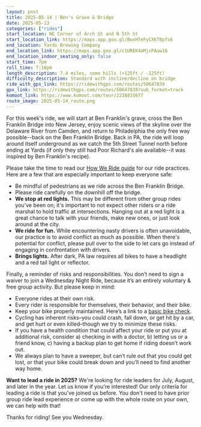 ```yaml
---
layout: post
title: 2025-05-14 | Ben's Grave & Bridge
date: 2025-05-13
categories: ["rides"]
start_location: NE Corner of Arch St and N 5th St
start_location_link: https://maps.app.goo.gl/BwxHfeFyCXKT8pfs6
end_location: Yards Brewing Company
end_location_link: https://maps.app.goo.gl/c1UREK4oMjcPAuw16
end_location_indoor_seating_only: false
start_time: 7pm
roll_time: 7:10pm
length_description: 7.4 miles, some hills (+125ft / -125ft)
difficulty_description: Standard with incline/decline on bridge
ride_with_gps_link: https://ridewithgps.com/routes/50647839
gpx_link: https://ridewithgps.com/routes/50647839?sub_format=track
komoot_link: https://www.komoot.com/tour/2238831677
route_image: 2025-05-14_route.png
---
```


For this week's ride, we will start at Ben Franklin's grave, cross the Ben Franklin Bridge into New Jersey, enjoy scenic views of the skyline over the Delaware River from Camden, and return to Philadelphia the only free way possible--back on the Ben Franklin Bridge. Back in PA, the ride will loop around itself underground as we catch the 5th Street Tunnel north before ending at Yards (if only they still had Poor Richard's ale available--it was inspired by Ben Franklin's recipe).

Please take the time to read our [How We Ride guide](/how-we-ride) for our ride practices. Here are a few that are especially important to keep everyone safe:

* Be mindful of pedestrians as we ride across the Ben Franklin Bridge. 
* Please ride carefully on the downhill off the bridge. 
* **We stop at red lights.** This may be different from other group rides you've been on; it's important to not expect other riders or a ride marshal to hold traffic at intersections. Hanging out at a red light is a great chance to talk with your friends, make new ones, or just look around at the city.
* **We ride for fun.** While encountering nasty drivers is often unavoidable, our practice is to avoid conflict as much as possible. When there's potential for conflict, please pull over to the side to let cars go instead of engaging in confrontation with drivers.
* **Brings lights.** After dark, PA law requires all bikes to have a headlight and a red tail light or reflector.


Finally, a reminder of risks and responsibilities. You don’t need to sign a waiver to join a Wednesday Night Ride, because it’s an entirely voluntary & free group activity. But please keep in mind:

* Everyone rides at their own risk.
* Every rider is responsible for themselves, their behavior, and their bike.
* Keep your bike properly maintained. Here’s a link to a [basic bike check](https://bikepgh.org/2017/03/09/bike-video-abc-quick-check/).
* Cycling has inherent risks–you could crash, fall down, or get hit by a car, and get hurt or even killed–though we try to minimize these risks.
* If you have a health condition that could affect your ride or put you at additional risk, consider a) checking in with a doctor, b) letting us or a friend know, c) having a backup plan to get home if riding doesn’t work out.
* We always plan to have a sweeper, but can’t rule out that you could get lost, or that your bike could break down and you’ll need to find another way home.

**Want to lead a ride in 2025?** We're looking for ride leaders for July, August, and later in the year. Let us know if you're interested! Our only criteria for leading a ride is that you've joined us before. You don't need to have prior group ride lead experience or come up with the whole route on your own, we can help with that!

Thanks for riding! See you Wednesday.
